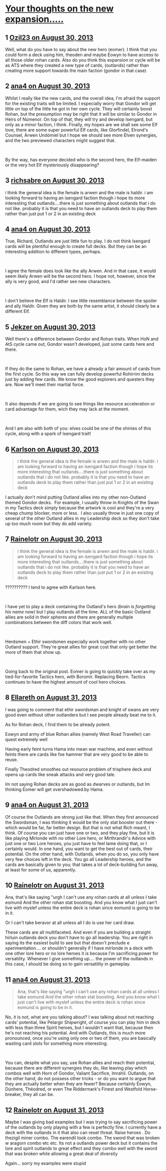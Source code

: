 # [Your thoughts on the new expansion.....](https://community.fantasyflightgames.com/topic/89483-your-thoughts-on-the-new-expansion/)

## 1 [Ozil23 on August 30, 2013](https://community.fantasyflightgames.com/topic/89483-your-thoughts-on-the-new-expansion/?do=findComment&comment=853844)

Well, what do you have to say about the new hero (eomer). I think that you could form a deck using him, theoden and maybe Eowyn to have access to all those older rohan cards. Also do you think this expansion or cycle will be as ATS where they created a new type of cards, (outlands) rather than creating more support towards the main faction (gondor in that case)

## 2 [ana4 on August 30, 2013](https://community.fantasyflightgames.com/topic/89483-your-thoughts-on-the-new-expansion/?do=findComment&comment=853933)

Whilst I really like the new cards, and the overall idea, I'm afraid the support for the existing traits will be limited. I especially worry that Gondor will get little on top of the little he got in her own cycle. They will certainly boost Rohan, but the presumption may be right that it will be similar to Gondor in Heirs of Númenor. On top of that, they will try and develop Isengard, but only as a minor faction, I think. Finally, my hopes are we shall see some Elf love, there are some super powerful Elf cards, like Glorfindel, Elrond's Counsel, Arwen Undómiel but I hope we should see more Elven synergies, and the two previewed characters might suggest that.

 

By the way, has everyone decided who is the second hero, the Elf-maiden or the very hot Elf mysteriously disappearing?

## 3 [richsabre on August 30, 2013](https://community.fantasyflightgames.com/topic/89483-your-thoughts-on-the-new-expansion/?do=findComment&comment=853995)

i think the general idea is the female is arwen and the male is haldir. i am looking forward to having an isengard faction though i hope its more interesting that outlands....there is just something about outlands that i do not like. probably it is that you need to have an outlands deck to play them rather than just put 1 or 2 in an existing deck

## 4 [ana4 on August 30, 2013](https://community.fantasyflightgames.com/topic/89483-your-thoughts-on-the-new-expansion/?do=findComment&comment=853999)

True, Richard, Outlands are just little fun to play. I do not think Isengard cards will be plentiful enough to create full decks. But they can be an interesting addition to different types, perhaps.

 

I agree the female does look like the ally Arwen. And in that case, it would seem likely Arwen will be the second hero. I hope not, however, since the ally is very good, and I'd rather see new characters.

 

I don't believe the Elf is Haldir. I see little resemblance between the spoiler and ally Haldir. Given they are both by the same artist, it should clearly be a different Elf.

## 5 [Jekzer on August 30, 2013](https://community.fantasyflightgames.com/topic/89483-your-thoughts-on-the-new-expansion/?do=findComment&comment=854078)

Well there's a difference between Gondor and Rohan traits. When HoN and AtS cycle came out, Gondor wasn't developed, just some cards here and there.

 

If they do the same to Rohan, we have a already a fair amount of cards from the first cycle. So this way we can fully develop powerful Rohirrim decks just by adding few cards. We know the good explorers and questers they are. Now we'll meet their martial force.

 

It also depends if we are going to see things like resource acceleration or card advantage for them, wich they may lack at the moment.

 

And I am also with both of you: elves could be one of the shinies of this cycle, along with a spark of Isengard trait!

## 6 [Karlson on August 30, 2013](https://community.fantasyflightgames.com/topic/89483-your-thoughts-on-the-new-expansion/?do=findComment&comment=854084)

> i think the general idea is the female is arwen and the male is haldir. i am looking forward to having an isengard faction though i hope its more interesting that outlands....there is just something about outlands that i do not like. probably it is that you need to have an outlands deck to play them rather than just put 1 or 2 in an existing deck

I actually don't mind putting Outland allies into my other non-Outland themed Gondor decks.  For example, I usually throw in Knights of the Swan in my Tactics deck simply because the artwork is cool and they're a very cheap chump blocker, more or less.  I also usually throw in just one copy of several of the other Outland allies in my Leadership deck so they don't take up too much room but they do add variety.  

## 7 [Rainelotr on August 30, 2013](https://community.fantasyflightgames.com/topic/89483-your-thoughts-on-the-new-expansion/?do=findComment&comment=854204)

> i think the general idea is the female is arwen and the male is haldir. i am looking forward to having an isengard faction though i hope its more interesting that outlands....there is just something about outlands that i do not like. probably it is that you need to have an outlands deck to play them rather than just put 1 or 2 in an existing deck

?????????? I tend to agree with Karlson here. 

 

I have yet to play a deck containing the Outland's hero *(brain is forgetting his name now)* but I play outlands all the time. ALL of the basic Outland allies are solid in their spheres and there are generally multiple combinations between the diff colors that work well. 

 

Herdsmen + Ethir swordsmen especially work together with no other Outland support. They're great allies for great cost that only get better the more of them that show up. 

 

Going back to the original post. Eomer is going to quickly take over as my tied-for-favorite Tactics hero, with Boromir. Replacing Beorn. Tactics continues to have the highest amount of cool hero choices.

## 8 [Ellareth on August 31, 2013](https://community.fantasyflightgames.com/topic/89483-your-thoughts-on-the-new-expansion/?do=findComment&comment=854480)

I was going to comment that ethir swordsman and knight of swans are very good even without other outlanders but I see people already beat me to it.

As for Rohan deck, I find them to be already potent.

Eowyn and army of blue Rohan allies (namely West Road Traveller) can quest extremely well

Having early feint turns Hama into mean war machine, and even without feints there are cards like foe hammer that are very good to be able to reuse.

Finally Theodred smoothes out resource problem of trisphere deck and opens up cards like sneak attacks and very good tale.

Im not saying Rohan decks are as good as dwarves or outlands, but Im thinking Eomer will get overshadowed.by Hama.

## 9 [ana4 on August 31, 2013](https://community.fantasyflightgames.com/topic/89483-your-thoughts-on-the-new-expansion/?do=findComment&comment=854493)

Of course the Outlands are strong just like that. When they first announced the Swordsman, I was thinking it would be the only stat booster out there - which would be far, far better design. But that is not what Rich meant, I think. Of course you can just have one or two, and they play fine, but it is like playing Mirlonde with no other Lore hero, or Mirthrandir's Advice with just one or two Lore heroes, you just have to feel lame doing that, or I certainly would. In one hand, you want to get the best out of cards, their potential. On the other hand, with Outlands, when you do so, you only have very few choices left in the deck. You go all Leadership heroes, and the cards are basically given to you; that takes a lot of deck-building fun away, at least for some of us, apparently.

## 10 [Rainelotr on August 31, 2013](https://community.fantasyflightgames.com/topic/89483-your-thoughts-on-the-new-expansion/?do=findComment&comment=854641)

Ana, that's like saying "urgh I can't use any rohan cards at all unless I take eomund And the other rohan stat boosting. And you know what I just can't live with myslef unless the entire deck is rohan since eomund is going to be in it.

Or I can't take beravor at all unless all I do is use her card draw.

These cards are all multifaceted. And even if you are building a straight hirluin outlands deck you don't have to go all leadership. You are right in saying its the easiest build to see but that doesn't preclude e xperimentation.... or shouldn't generally if I have mirlonde in a deck with one other lore hero or no lore heroes it is because I'm sacrificing power for versatility. Whenever I give something up.... the power of the outlands in this case, I should be doing so to gain versatility in gameplay.

## 11 [ana4 on August 31, 2013](https://community.fantasyflightgames.com/topic/89483-your-thoughts-on-the-new-expansion/?do=findComment&comment=854671)

> Ana, that's like saying "urgh I can't use any rohan cards at all unless I take eomund And the other rohan stat boosting. And you know what I just can't live with myslef unless the entire deck is rohan since eomund is going to be in it.

No, it is not, what are you talking about? I was talking about not reaching cards' potential, like Pelargir Shipwright, of course you can play him in deck with less than three Spirit heroes, but I wouldn't want that, because then he's not reaching his potential. And with Outlands, this is much more pronounced, once you're using only one or two of them, you are basically wasting card slots for something more interesting.

 

You can, despite what you say, use Rohan allies and reach their potential, because there are different synergies they do, like leaving play which combos well with Horn of Gondor, Valiant Sacrifice, Imrahil. Outlands, on the other hand, do not possess other tricks - or do you want to argue that they are actually better when they are fewer? Because certainly Éowyn, Dúnhere, Théodred, or even The Riddermark's Finest and Westfold Horse-breaker, they all can be.

## 12 [Rainelotr on August 31, 2013](https://community.fantasyflightgames.com/topic/89483-your-thoughts-on-the-new-expansion/?do=findComment&comment=854750)

Maybe I was giving bad examples but I was trying to say sacrificing power of the outlands by only playing with a few is perfectly fine. I currently have a deck with the outlands in it that also can reset threat. Raise heroes . Do thezigil miner combo. The earendil took combo. The sword that was broken w aragorn combo etc etc. Its not a outlands power deck but it contains the lore and spirit outlands to great effect and they combo well with the sword that was broken while allowing a great deal of diversity

Again... sorry my examples were stupid

